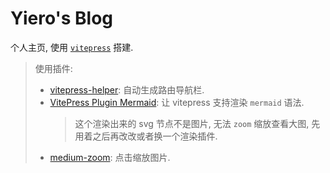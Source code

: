 # Yiero's Blog

个人主页, 使用 [`vitepress`](https://vitepress.dev/zh/guide/getting-started) 搭建.

> 使用插件:
> 
> - [vitepress-helper](https://huyikai.github.io/vitepress-helper/): 自动生成路由导航栏.
> - [VitePress Plugin Mermaid](https://emersonbottero.github.io/vitepress-plugin-mermaid/guide/getting-started.html): 让 vitepress 支持渲染 `mermaid` 语法.
>   > 这个渲染出来的 svg 节点不是图片, 无法 `zoom` 缩放查看大图, 先用着之后再改改或者换一个渲染插件. 
> - [medium-zoom](https://github.com/francoischalifour/medium-zoom): 点击缩放图片.
